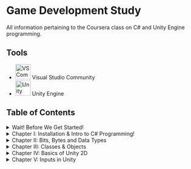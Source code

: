 # Game Development Study
All information pertaining to the Coursera class on C# and Unity Engine programming.

## Tools
- <img src="images/vscommunitylogo.jpg" alt="VS Community Logo" width=40/> Visual Studio Community
- <img src="images/unitylogo.png" alt="Unity Logo" width=40/> Unity Engine


## Table of Contents
<details>
<summary> Wait! Before We Get Started! </summary>

* [Overview](Day-0/index.md)
* [Git](Day-0/Git/notes.md)
* [Markdown](Day-0/Markdown/notes.md)
* [Powershell](Day-0/Powershell/notes.md)

</details>

<details>
<summary> Chapter I: Installation & Intro to C# Programming!</summary>

* [Overview](Day-1-Week-1/index.md)
* [Installation Process](Day-1-Week-1/Installation/notes.md)
* ["Hello, World!" in C#](Day-1-Week-1/Exercise1/notes.md)
* [Layout of the Unity Console](Day-1-Week-1/UnityConsole/notes.md)
* [First Unity Script & Code](Day-1-Week-1/FirstUnity/notes.md)

</details>

<details>
<summary> Chapter II: Bits, Bytes and Data Types </summary>

* [Overview](AnIntroduction/index.md)
* [Bits and Bytes](AnIntroduction/Binary/notes.md)
* [Data Types, Variables, & Constants](AnIntroduction/DaTyVarCon/notes.md)
* [Integer Data Types](AnIntroduction/IntDataTypes/notes.md)
* [Floating Point Data Types](AnIntroduction/FloatPoint/notes.md)
* [Reading Documentation](AnIntroduction/ReadingDocs/notes.md)

</details>

<details>
<summary> Chapter III: Classes & Objects </summary>

* [Overview](ClassesObjects/index.md)
* [Introduction to Classes & Object](ClassesObjects/IntroClassObj/notes.md)
* [Constructor & Instantiation](ClassesObjects/Constructor/notes.md)
* [Properties](ClassesObjects/Properties/notes.md)
* [Methods](ClassesObjects/Methods/notes.md)
* [Classes & Objects in Unity](ClassesObjects/UnityClassObj/notes.md)

</details>

<details>
<summary> Chapter IV: Basics of Unity 2D </summary>

* [Overview](Unity2D/index.md)
* [The Unity Editor](Unity2D/UnityEditor/notes.md)
* [Sprites, Game Objects, & Components](Unity2D/SpritesGamObjComp/notes.md)
* [Debugging a Unity Script](Unity2D/DebugScript/notes.md)
* [Let's Get Physical: 2D Physics](Unity2D/PhysicsOf2D/notes.md)
* [Colliders & Physics Materials](Unity2D/CollidersPhys/notes.md)
* [Prefabs](Unity2D/Prefabs/notes.md)
* [Practice with 2D Unity](Unity2D/Exercises/notes.md)

</details>

<details>
<summary> Chapter V: Inputs in Unity </summary>

* [Overview](UnityInputs/index.md)
* [Intro to Inputs: Mouse Location Processing](UnityInputs/MouseLocationProc/notes.md)
* [Clash of the Clamps](UnityInputs/Clampdown/notes.md)
* [Pushing Buttons... with a Mouse!](UnityInputs/MouseButtonProc/notes.md)
* [The Input Manager](UnityInputs/InputManager/notes.md)
* [Pushing More Buttons...](UnityInputs/MouseButtonRevisit/notes.md)
* [Stop the Madness](UnityInputs/StopTheMadness/notes.md)
* [Keyboard Processing](UnityInputs/KeyboardProc/notes.md)
* [Gamepad Processing](UnityInputs/GamepadProc/notes.md)
* [Unity Input Practice Problems](UnityInputs/Exercises/notes.md)

</details>